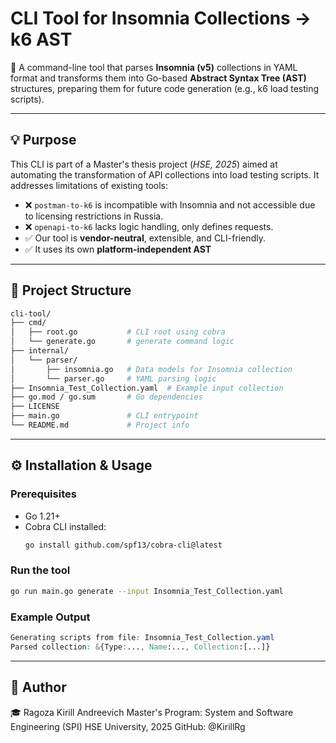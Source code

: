 # CLI Tool for Insomnia Collections → k6 AST

🚀 A command-line tool that parses **Insomnia (v5)** collections in YAML format and transforms them into Go-based **Abstract Syntax Tree (AST)** structures, preparing them for future code generation (e.g., k6 load testing scripts).

---

## 💡 Purpose

This CLI is part of a Master's thesis project (*HSE, 2025*) aimed at automating the transformation of API collections into load testing scripts. It addresses limitations of existing tools:

- ❌ `postman-to-k6` is incompatible with Insomnia and not accessible due to licensing restrictions in Russia.
- ❌ `openapi-to-k6` lacks logic handling, only defines requests.
- ✅ Our tool is **vendor-neutral**, extensible, and CLI-friendly.
- ✅ It uses its own **platform-independent AST**

---
## 📁 Project Structure
```graphql
cli-tool/
├── cmd/
│   ├── root.go           # CLI root using cobra
│   └── generate.go       # generate command logic
├── internal/
│   └── parser/
│       ├── insomnia.go   # Data models for Insomnia collection
│       └── parser.go     # YAML parsing logic
├── Insomnia_Test_Collection.yaml  # Example input collection
├── go.mod / go.sum       # Go dependencies
├── LICENSE
├── main.go               # CLI entrypoint
└── README.md             # Project info
```
---
## ⚙️ Installation & Usage
### Prerequisites
- Go 1.21+
- Cobra CLI installed:
  ```bash
  go install github.com/spf13/cobra-cli@latest
  ```
### Run the tool
  ```bash
  go run main.go generate --input Insomnia_Test_Collection.yaml
  ```
### Example Output
  ```css
 Generating scripts from file: Insomnia_Test_Collection.yaml
 Parsed collection: &{Type:..., Name:..., Collection:[...]}
  ```
---
## 👤 Author
🎓 Ragoza Kirill Andreevich
Master's Program: System and Software Engineering (SPI)
HSE University, 2025
GitHub: @KirillRg


